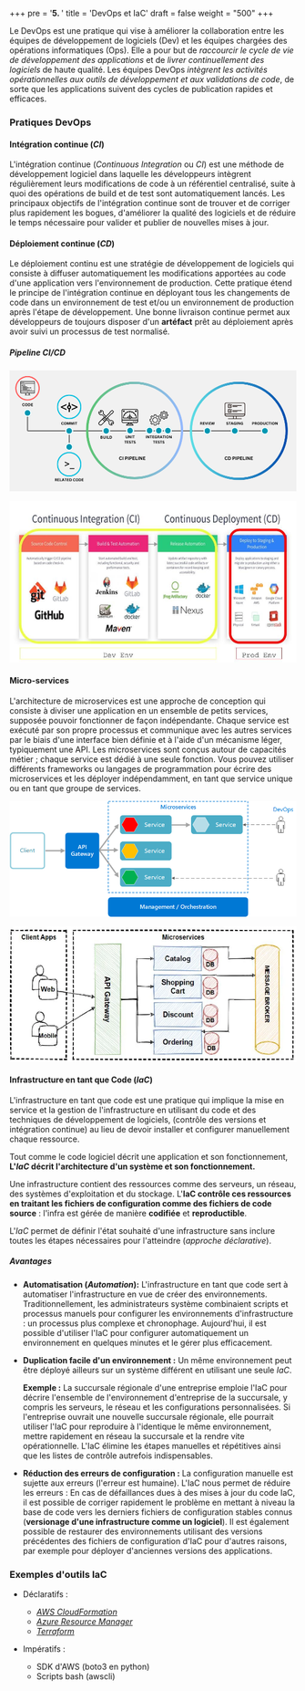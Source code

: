 +++
pre = '<b>5. </b>'
title = 'DevOps et IaC'
draft = false
weight = "500"
+++

Le DevOps est une pratique qui vise à améliorer la collaboration entre les équipes de développement de logiciels (Dev) et les équipes chargées des opérations informatiques (Ops). Elle a pour but de *raccourcir le cycle de vie de développement des applications* et de *livrer continuellement des logiciels* de haute qualité. Les équipes DevOps *intègrent les activités opérationnelles aux outils de développement et aux validations de code*, de sorte que les applications suivent des cycles de publication rapides et efficaces.

### Pratiques DevOps

#### Intégration continue (*CI*) 
L'intégration continue (*Continuous Integration* ou *CI*) est une méthode de développement logiciel dans laquelle les développeurs intègrent régulièrement leurs modifications de code à un référentiel centralisé, suite à quoi des opérations de build et de test sont automatiquement lancés. Les principaux objectifs de l'intégration continue sont de trouver et de corriger plus rapidement les bogues, d'améliorer la qualité des logiciels et de réduire le temps nécessaire pour valider et publier de nouvelles mises à jour.

#### Déploiement continue (*CD*)
Le déploiement continu est une stratégie de développement de logiciels qui consiste à diffuser automatiquement les modifications apportées au code d'une application vers l'environnement de production. Cette pratique étend le principe de l'intégration continue en déployant tous les changements de code dans un environnement de test et/ou un environnement de production après l'étape de développement. Une bonne livraison continue permet aux développeurs de toujours disposer d'un **artéfact** prêt au déploiement après avoir suivi un processus de test normalisé.

##### Pipeline CI/CD
![CI/CD](./images/5-02-ci-cd.webp)

![CI/CD](./images/5-03-ci-cd.jpg)


#### Micro-services
L'architecture de microservices est une approche de conception qui consiste à diviser une application en un ensemble de petits services, supposée pouvoir fonctionner de façon indépendante. Chaque service est exécuté par son propre processus et communique avec les autres services par le biais d'une interface bien définie et à l'aide d'un mécanisme léger, typiquement une API. Les microservices sont conçus autour de capacités métier ; chaque service est dédié à une seule fonction. Vous pouvez utiliser différents frameworks ou langages de programmation pour écrire des microservices et les déployer indépendamment, en tant que service unique ou en tant que groupe de services.

![architecture micro-service](./images/5-01-micro-services.png)

![architecture micro-service](./images/5-04-micro-service.webp)


#### Infrastructure en tant que Code (*IaC*)
<!-- L'un des principaux objectifs du DevOps est d'automatiser les tâches relatives à l'infrastructure tout au long du processus de développement. Il est possible d'intégrer l'infrastructure en tant que code aux pipelines d'intégration et de déploiement continus (CI/CD). Ainsi, les modifications d'infrastructure nécessaires peuvent être effectuées parallèlement aux étapes du processus de création et de publication du logiciel.

Les équipes DevOps utilisent l'infrastructure en tant que code à de nombreuses fins :

+ Configurer rapidement des environnements complets, du développement à la production
+ Garantir la reproductibilité constante des configurations entre les environnements
+ Intégrer facilement les fournisseurs de cloud et mettre efficacement à l'échelle les ressources d'infrastructure en fonction de la demande

L'IaC met un langage commun à la disposition des développeurs comme des équipes responsables des opérations. Les modifications peuvent être examinées de manière transparente (en analysant du code) pour une meilleure collaboration dans un environnement DevOps. -->

L'infrastructure en tant que code est une pratique qui implique la mise en service et la gestion de l'infrastructure en utilisant du code et des techniques de développement de logiciels, (contrôle des versions et intégration continue) au lieu de devoir installer et configurer manuellement chaque ressource.

Tout comme le code logiciel décrit une application et son fonctionnement, **L'*IaC* décrit l'architecture d'un système et son fonctionnement.** 

Une infrastructure contient des ressources comme des serveurs, un réseau, des systèmes d'exploitation et du stockage. L'**IaC contrôle ces ressources en traitant les fichiers de configuration comme des fichiers de code source** : l'infra est gérée de manière **codifiée** et **reproductible**. 

L'*IaC* permet de définir l'état souhaité d'une infrastructure sans inclure toutes les étapes nécessaires pour l'atteindre (*approche déclarative*). 



##### Avantages 
+ **Automatisation (*Automation*):** L'infrastructure en tant que code sert à automatiser l'infrastructure en vue de créer des environnements. Traditionnellement, les administrateurs système combinaient scripts et processus manuels pour configurer les environnements d'infrastructure : un processus plus complexe et chronophage. Aujourd'hui, il est possible d'utiliser l'IaC pour configurer automatiquement un environnement en quelques minutes et le gérer plus efficacement.

+ **Duplication facile d'un environnement :** Un même environnement peut être déployé ailleurs sur un système différent en utilisant une seule *IaC*.

    **Exemple :** La succursale régionale d'une entreprise emploie l'IaC pour décrire l'ensemble de l'environnement d'entreprise de la succursale, y compris les serveurs, le réseau et les configurations personnalisées. Si l'entreprise ouvrait une nouvelle succursale régionale, elle pourrait utiliser l'IaC pour reproduire à l'identique le même environnement, mettre rapidement en réseau la succursale et la rendre vite opérationnelle. L'IaC élimine les étapes manuelles et répétitives ainsi que les listes de contrôle autrefois indispensables.

+ **Réduction des erreurs de configuration :** La configuration manuelle est sujette aux erreurs (l'erreur est humaine). L'IaC nous permet de réduire les erreurs : En cas de défaillances dues à des mises à jour du code IaC, il est possible de corriger rapidement le problème en mettant à niveau la base de code vers les derniers fichiers de configuration stables connus (**versionage d'une infrastructure comme un logiciel**). Il est également possible de restaurer des environnements utilisant des versions précédentes des fichiers de configuration d'IaC pour d'autres raisons, par exemple pour déployer d'anciennes versions des applications.


### Exemples d'outils IaC
+ Déclaratifs : 
    + *[AWS CloudFormation](https://docs.aws.amazon.com/cloudformation/)* 
    + *[Azure Resource Manager](https://learn.microsoft.com/en-us/azure/azure-resource-manager/management/overview)*
    + *[Terraform](https://developer.hashicorp.com/terraform/docs)*

+ Impératifs :
    + SDK d'AWS (boto3 en python)
    + Scripts bash (awscli)